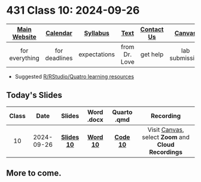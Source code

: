 # 431 Class 10: 2024-09-26

[Main Website](https://thomaselove.github.io/431-2024/) | [Calendar](https://thomaselove.github.io/431-2024/calendar.html) | [Syllabus](https://thomaselove.github.io/431-syllabus-2024/) | [Text](https://thomaselove.github.io/431-book/) | [Contact Us](https://thomaselove.github.io/431-2024/contact.html) | [Canvas](https://canvas.case.edu) | [Data and Code](https://github.com/THOMASELOVE/431-data)
:-----------: | :--------------: | :----------: | :---------: | :-------------: | :-----------: | :------------:
for everything | for deadlines | expectations | from Dr. Love | get help | lab submission | for downloads

- Suggested [R/RStudio/Quatro learning resources](https://thomaselove.github.io/431-2024/resources.html)

## Today's Slides

Class | Date | Slides | Word .docx | Quarto .qmd | Recording
:---: | :--------: | :------: | :------: | :------: | :-------------:
10 | 2024-09-26 | **[Slides 10](https://thomaselove.github.io/431-slides-2024/class10.html)** | **[Word 10](https://thomaselove.github.io/431-slides-2024/class10w.docx)** | **[Code 10](https://github.com/THOMASELOVE/431-slides-2024/blob/main/class10.qmd)** | Visit [Canvas](https://canvas.case.edu/), select **Zoom** and **Cloud Recordings**

## More to come.
